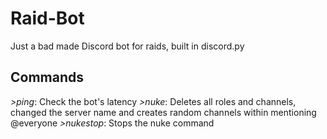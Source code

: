 # Raid-Bot
Just a bad made Discord bot for raids, built in discord.py
## Commands
*>ping*: Check the bot's latency
*>nuke*: Deletes all roles and channels, changed the server name and creates random channels within mentioning @everyone
*>nukestop*: Stops the nuke command
